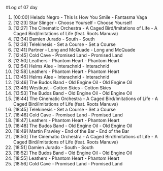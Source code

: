 #Log of 07 day

1. [00:00] Helado Negro - This Is How You Smile - Fantasma Vaga
1. [12:23] Star Slinger - Choose Yourself - Choose Yourself
1. [12:27] The Cinematic Orchestra - A Caged Bird/Imitations of Life - A Caged Bird/Imitations of Life (feat. Roots Manuva)
1. [12:34] Damien Jurado - South - South
1. [12:38] Telekinesis - Set a Course - Set a Course
1. [12:41] Partner - Long and McQuade - Long and McQuade
1. [12:45] Cold Cave - Promised Land - Promised Land
1. [12:50] Leathers - Phantom Heart - Phantom Heart
1. [12:54] Helms Alee - Interachnid - Interachnid
1. [12:58] Leathers - Phantom Heart - Phantom Heart
1. [13:45] Helms Alee - Interachnid - Interachnid
1. [13:46] The Budos Band - Old Engine Oil - Old Engine Oil
1. [13:49] Westkust - Cotton Skies - Cotton Skies
1. [13:53] The Budos Band - Old Engine Oil - Old Engine Oil
1. [18:44] The Cinematic Orchestra - A Caged Bird/Imitations of Life - A Caged Bird/Imitations of Life (feat. Roots Manuva)
1. [18:45] Telekinesis - Set a Course - Set a Course
1. [18:46] Cold Cave - Promised Land - Promised Land
1. [18:47] Leathers - Phantom Heart - Phantom Heart
1. [18:48] The Budos Band - Old Engine Oil - Old Engine Oil
1. [18:49] Martin Frawley - End of the Bar - End of the Bar
1. [18:50] The Cinematic Orchestra - A Caged Bird/Imitations of Life - A Caged Bird/Imitations of Life (feat. Roots Manuva)
1. [18:51] Damien Jurado - South - South
1. [18:52] The Budos Band - Old Engine Oil - Old Engine Oil
1. [18:55] Leathers - Phantom Heart - Phantom Heart
1. [18:56] Cold Cave - Promised Land - Promised Land
